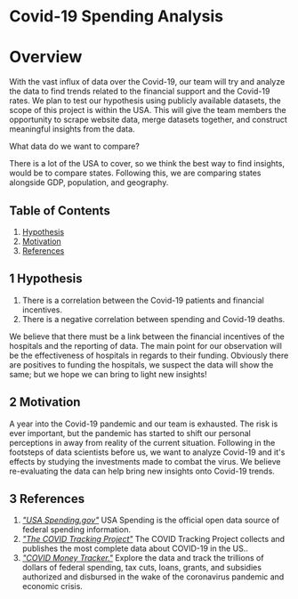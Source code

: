 # Covid-19 Spending Analysis

# Overview
With the vast influx of data over the Covid-19, our team will try and analyze the data to find trends related to the financial support and the Covid-19 rates. We plan to test our hypothesis using publicly available datasets, the scope of this project is within the USA. This will give the team members the opportunity to scrape website data, merge datasets together, and construct meaningful insights from the data.

What data do we want to compare?

There is a lot of the USA to cover, so we think the best way to find insights, would be to compare states. Following this, we are comparing states alongside GDP, population, and geography.

## Table of Contents
1. [Hypothesis](#1-hypothesis)
2. [Motivation](#2-motivation)
3. [References](#3-references)

## 1 Hypothesis
1. There is a correlation between the Covid-19 patients and financial incentives.
2. There is a negative correlation between spending and Covid-19 deaths.

We believe that there must be a link between the financial incentives of the hospitals and the reporting of data. The main point for our observation will be the effectiveness of hospitals in regards to their funding. Obviously there are positives to funding the hospitals, we suspect the data will show the same; but we hope we can bring to light new insights!

## 2 Motivation
A year into the Covid-19 pandemic and our team is exhausted. The risk is ever important, but the pandemic has started to shift our personal perceptions in away from reality of the current situation. Following in the footsteps of data scientists before us, we want to analyze Covid-19 and it's effects by studying the investments made to combat the virus. We believe re-evaluating the data can help bring new insights onto Covid-19 trends.

## 3 References

1. [*"USA Spending.gov"*](https://www.usaspending.gov/) USA Spending is the official open data source of federal spending information.
2. [*"The COVID Tracking Project"*](https://covidtracking.com/) The COVID Tracking Project collects and publishes the most complete data about COVID-19 in the US..
3. [*"COVID Money Tracker."*](https://www.covidmoneytracker.org/) Explore the data and track the trillions of dollars of federal spending, tax cuts, loans, grants, and subsidies authorized and disbursed in the wake of the coronavirus pandemic and economic crisis.

